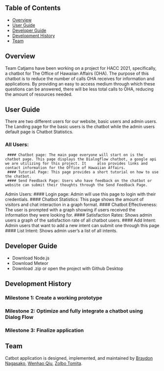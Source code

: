 ## Table of Contents
* [Overview](#overview)
* [User Guide](#user-guide)
* [Developer Guide](#developer-guide)
* [Development History](#developer-history)
* [Team](#team)

## Overview

Team Catjams have been working on a project for HACC 2021, specifically, a chatbot for The Office of Hawaiian Affairs (OHA). The purpose of this chatbot is to reduce the number of calls OHA receives for information and applications. By providing an easy to access medium through which these questions can be answered, there will be less total calls to OHA, reducing the amount of resources needed. 
  
## User Guide

There are two different users for our website, basic users and admin users. The Landing page for the basic users is the chatbot while the admin users default page is Chatbot Statistics. 
 ### All Users:  
	 #### Chatbot page: The main page everyone will start on is the chatbot page. This page displays the Dialogflow chatbot, a google api we are utilizing for this project. It 	also provides links and contact information for the Office of Hawaiian Affairs. 
	 #### Tutorial Page: This page provides a short tutorial on how to use the chatbot.
	 #### Send Feedback Page: Users who have feedback on the chatbot or website can submit their thoughts through the Send Feedback Page. 
Admin Users: 
	 #### Login page: Admin will use this page to login with their credentials. 
	 #### Chatbot Statistics: This page shows the amount of visitors and chat interaction in a graph format.
	 #### Chatbot Effectiveness: The user is prompted with a graph showing if users received the information they were looking for.
	 #### Satisfaction Rates: Shows admin users a graph of the satisfaction rate of all chatbot users.
	 #### Add Intent: Admin users that want to add a new intent can submit one through this page 
	 #### List Intent: Shows admin user’s a list of all intents.
  
## Developer Guide

* Download Node.js
* Download Meteor
* Download .zip or open the project with Github Desktop

## Development History

### Milestone 1: Create a working prototype 
### Milestone 2: Optimize and fully integrate a chatbot using Dialog Flow
### Milestone 3: Finalize application 

## Team

Catbot application is designed, implemented, and maintained by [Braydon Nagasako](https://github.com/Breadonn), [Wenhao Qiu](https://github.com/wenhaoq20), [Zolbo Tomita](https://github.com/TomitaZ).


